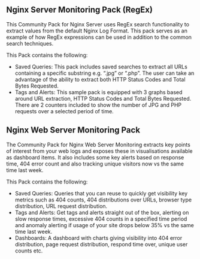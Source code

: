 Nginx Server Monitoring Pack (RegEx)
------------------------------------

This Community Pack for Nginx Server uses RegEx search functionality to extract values from the default Nginx Log Format. This pack serves as an example of how RegEx expressions can be used in addition to the common search techniques.

This Pack contains the following:

* Saved Queries: This pack includes saved searches to extract all URLs containing a specific substring e.g. “.jpg” or “.php”. The user can take an advantage of the ability to extract both HTTP Status Codes and Total Bytes Requested.
* Tags and Alerts: This sample pack is equipped with 3 graphs based around URL extraction, HTTP Status Codes and Total Bytes Requested. There are 2 counters included to show the number of JPG and PHP requests over a selected period of time.

Nginx Web Server Monitoring Pack
---------------------------------

The Community Pack for Nginx Web Server Monitoring extracts key points of interest from your web logs and exposes these in visualisations available as dashboard items. It also includes some key alerts based on response time, 404 error count and also tracking unique visitors now vs the same time last week.

This Pack contains the following:

* Saved Queries: Queries that you can reuse to quickly get visibility key metrics such as 404 counts, 404 distributions over URLs, browser type distribution, URL request distribution.
* Tags and Alerts: Get tags and alerts straight out of the box, alerting on slow response times, excessive 404 counts in a specified time period and anomaly alerting if usage of your site drops below 35% vs the same time last week.
* Dashboards: A dashboard with charts giving visibility into 404 error distribution, page request distribution, respond time over, unique user counts etc.
